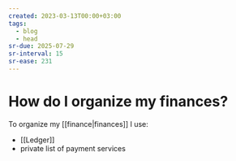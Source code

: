 ```yaml
---
created: 2023-03-13T00:00+03:00
tags:
  - blog
  - head
sr-due: 2025-07-29
sr-interval: 15
sr-ease: 231
---
```


# How do I organize my finances?

To organize my [[finance|finances]] I use:

- [[Ledger]]
- private list of payment services
